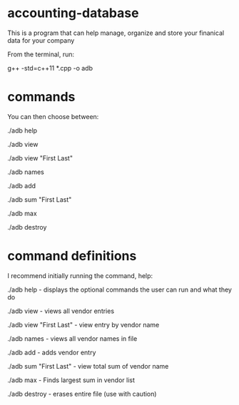# accounting-database

This is a program that can help manage, organize and store your finanical data for your company

From the terminal, run:

g++ -std=c++11 *.cpp -o adb

# commands

You can then choose between:

./adb help 

./adb view

./adb view "First Last"

./adb names

./adb add

./adb sum "First Last"

./adb max

./adb destroy

# command definitions

I recommend initially running the command, help:

./adb help - displays the optional commands the user can run and what they do

./adb view - views all vendor entries

./adb view "First Last" - view entry by vendor name

./adb names - views all vendor names in file

./adb add - adds vendor entry

./adb sum "First Last" - view total sum of vendor name

./adb max - Finds largest sum in vendor list

./adb destroy - erases entire file (use with caution)


